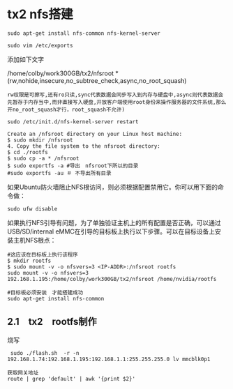 # tx2 nfs搭建

```shell
sudo apt-get install nfs-common nfs-kernel-server

```

```shell
sudo vim /etc/exports
```

添加如下文字

/home/colby/work300GB/tx2/nfsroot *(rw,nohide,insecure,no_subtree_check,async,no_root_squash)

```shell
rw权限是可擦写,还有ro只读,sync代表数据会同步写入到内存与硬盘中,async则代表数据会先暂存于内存当中,而非直接写入硬盘,开放客户端使用root身份来操作服务器的文件系统,那么开no_root_squash才行，root_squash不允许)
```



```shell
sudo /etc/init.d/nfs-kernel-server restart
```

```shell
Create an /nfsroot directory on your Linux host machine:
$ sudo mkdir /nfsroot
4. Copy the file system to the nfsroot directory:
$ cd ./rootfs
$ sudo cp -a * /nfsroot
$ sudo exportfs -a #导出　nfsroot下所以的目录　
#sudo exportfs -au ＃ 不导出所有目录 
```

 如果Ubuntu防火墙阻止NFS根访问，则必须根据配置禁用它。你可以用下面的命令做：

```shell
sudo ufw disable

```



 如果执行NFS引导有问题，为了单独验证主机上的所有配置是否正确，可以通过USB/SD/internal eMMC在引导的目标板上执行以下步骤。可以在目标设备上安装主机NFS根点： 

```shell
#这应该在目标板上执行该程序
$ mkdir rootfs
$ sudo mount -v -o nfsvers=3 <IP-ADDR>:/nfsroot rootfs
sudo mount -v -o nfsvers=3 192.168.1.195:/home/colby/work300GB/tx2/nfsroot /home/nvidia/rootfs

#目标板必须安装　才能搭建成功
sudo apt-get install nfs-common
```





## 2.1　tx2　rootfs制作

烧写

```shell
 sudo ./flash.sh  -r -n 192.168.1.74:192.168.1.195:192.168.1.1:255.255.255.0 lv mmcblk0p1
```

```shell
获取网关地址
route | grep 'default' | awk '{print $2}'
```

